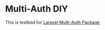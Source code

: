 # Multi-Auth DIY

This is testbed for [Laravel Multi-Auth Package](https://github.com/mtvbrianking/multi-auth)
